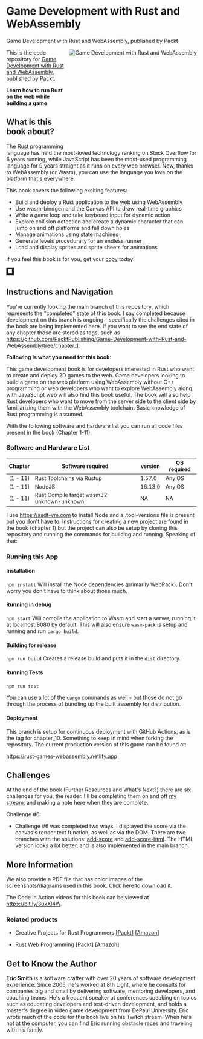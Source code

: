 # Game Development with Rust and WebAssembly
Game Development with Rust and WebAssembly, published by Packt

<a href="https://www.packtpub.com/product/game-development-with-rust-and-webassembly/9781801070973"><img src="https://static.packt-cdn.com/products/9781801070973/cover/smaller" alt="Game Development with Rust and WebAssembly" height="256px" align="right"></a>

This is the code repository for [Game Development with Rust and WebAssembly](https://www.packtpub.com/product/game-development-with-rust-and-webassembly/9781801070973), published by Packt.

**Learn how to run Rust on the web while building a game**

## What is this book about?
The Rust programming language has held the most-loved technology ranking on Stack Overflow for 6 years running, while JavaScript has been the most-used programming language for 9 years straight as it runs on every web browser. Now, thanks to WebAssembly (or Wasm), you can use the language you love on the platform that's everywhere.

This book covers the following exciting features:

* Build and deploy a Rust application to the web using WebAssembly
* Use wasm-bindgen and the Canvas API to draw real-time graphics
* Write a game loop and take keyboard input for dynamic action
* Explore collision detection and create a dynamic character that can jump on and off platforms and fall down holes
* Manage animations using state machines
* Generate levels procedurally for an endless runner
* Load and display sprites and sprite sheets for animations

If you feel this book is for you, get your [copy](https://www.amazon.com/dp/1801070970) today!

<a href="https://www.packtpub.com/?utm_source=github&utm_medium=banner&utm_campaign=GitHubBanner"><img src="https://raw.githubusercontent.com/PacktPublishing/GitHub/master/GitHub.png" 
alt="https://www.packtpub.com/" border="5" /></a>

## Instructions and Navigation

You're currently looking the main branch of this repository, which represents the "completed" state of this book. I say completed because development on this branch is ongoing - specifically the challenges cited in the book are being implemented here. If you want to see the end state of any chapter those are stored as tags, such as https://github.com/PacktPublishing/Game-Development-with-Rust-and-WebAssembly/tree/chapter_1.

**Following is what you need for this book:**

This game development book is for developers interested in Rust who want to create and deploy 2D games to the web. Game developers looking to build a game on the web platform using WebAssembly without C++ programming or web developers who want to explore WebAssembly along with JavaScript web will also find this book useful. The book will also help Rust developers who want to move from the server side to the client side by familiarizing them with the WebAssembly toolchain. Basic knowledge of Rust programming is assumed.

With the following software and hardware list you can run all code files present in the book (Chapter 1-11).

### Software and Hardware List

| Chapter  | Software required                          | version | OS required |
|----------|--------------------------------------------|---------|-------------|
| (1 - 11) | Rust Toolchains via Rustup                 | 1.57.0  | Any OS      |
| (1 - 11) | NodeJS                                     | 16.13.0 | Any OS      |
| (1 - 11) | Rust Compile target wasm32-unknown-unknown | NA      | NA          |

I use https://asdf-vm.com to install Node and a .tool-versions file is present but you don't have to. Instructions for creating a new project are found in the book (chapter 1) but the project can also be setup by cloning this repository and running the commands for building and running. Speaking of that:

### Running this App

#### Installation

`npm install` Will install the Node dependencies (primarily WebPack). Don't worry you don't have to think about those much.

#### Running in debug

`npm start` Will compile the application to Wasm and start a server, running it at localhost:8080 by default. This will also ensure `wasm-pack` is setup and running and run `cargo build`.

#### Building for release

`npm run build` Creates a release build and puts it in the `dist` directory.

#### Running Tests

`npm run test`

You can use a lot of the `cargo` commands as well - but those do not go through the process of bundling up the built assembly for distribution. 

#### Deployment

This branch is setup for continuous deployment with GitHub Actions, as is the tag for chapter_10. Something to keep in mind when forking the repository. The current production version of this game can be found at:

https://rust-games-webassembly.netlify.app

## Challenges

At the end of the book (Further Resources and What's Next?) there are six challenges for you, the reader. I'll be completing them on and off [my stream](www.twitch.tv/paytonrules), and making a note here when they are complete.

Challenge #6:
- Challenge #6 was completed two ways. I displayed the score via the canvas's render text function, as well as via the DOM. There are two branches with the solutions: [add-score](https://github.com/PacktPublishing/Game-Development-with-Rust-and-WebAssembly/tree/add-score) and [add-score-html](https://github.com/PacktPublishing/Game-Development-with-Rust-and-WebAssembly/tree/add-score-via-html). The HTML version looks a lot better, and is also implemented in the main branch.

## More Information 
We also provide a PDF file that has color images of the screenshots/diagrams used in this book. [Click here to download it](https://static.packt-cdn.com/downloads/9781801070973_ColorImages.pdf).

The Code in Action videos for this book can be viewed at https://bit.ly/3uxXl4W.

### Related products <Other books you may enjoy>
* Creative Projects for Rust Programmers  [[Packt]](https://www.packtpub.com/product/creative-projects-for-rust-programmers/9781789346220) [[Amazon]](https://www.amazon.com/Creative-Projects-Rust-Programmers-WebAssembly/dp/1789346223)

* Rust Web Programming [[Packt]](https://www.packtpub.com/product/rust-web-programming/9781800560819) [[Amazon]](https://www.amazon.com/Rust-Web-Programming-hands-programming-dp-1800560818/dp/1800560818/ref=mt_other?_encoding=UTF8&me=&qid=)

## Get to Know the Author
**Eric Smith** is a software crafter with over 20 years of software development experience. Since 2005, he's worked at 8th Light, where he consults for companies big and small by delivering software, mentoring developers, and coaching teams. He's a frequent speaker at conferences speaking on topics such as educating developers and test-driven development, and holds a master's degree in video game development from DePaul University. Eric wrote much of the code for this book live on his Twitch stream. When he's not at the computer, you can find Eric running obstacle races and traveling with his family.



